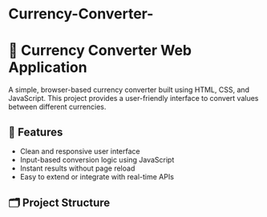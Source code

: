 # Currency-Converter-
# 💱 Currency Converter Web Application

A simple, browser-based currency converter built using HTML, CSS, and JavaScript. This project provides a user-friendly interface to convert values between different currencies.

## 🌟 Features
- Clean and responsive user interface
- Input-based conversion logic using JavaScript
- Instant results without page reload
- Easy to extend or integrate with real-time APIs

## 🗂 Project Structure

